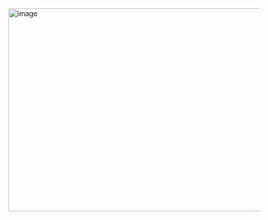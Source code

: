 <img width="1133" height="408" alt="image" src="https://github.com/user-attachments/assets/2fe740f7-52ca-4dd0-b431-7a591a9b4c73" />
